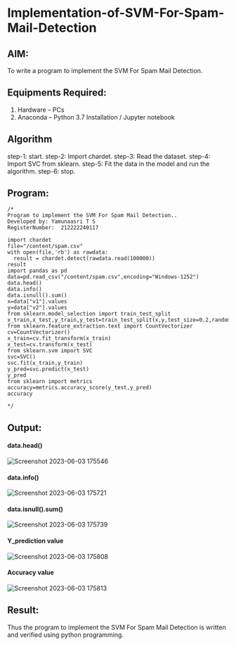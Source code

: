 # Implementation-of-SVM-For-Spam-Mail-Detection

## AIM:
To write a program to implement the SVM For Spam Mail Detection.

## Equipments Required:
1. Hardware – PCs
2. Anaconda – Python 3.7 Installation / Jupyter notebook

## Algorithm
step-1: start.
step-2: Import chardet.
step-3: Read the dataset.
step-4: Import SVC from sklearn.
step-5: Fit the data in the model and run the algorithm.
step-6: stop.

## Program:
```
/*
Program to implement the SVM For Spam Mail Detection..
Developed by: Yamunaasri T S
RegisterNumber:  212222240117

import chardet
file="/content/spam.csv"
with open(file,'rb') as rawdata:
  result = chardet.detect(rawdata.read(100000))
result
import pandas as pd
data=pd.read_csv("/content/spam.csv",encoding="Windows-1252")
data.head()
data.info()
data.isnull().sum()
x=data["v1"].values
y=data["v2"].values
from sklearn.model_selection import train_test_split
x_train,x_test,y_train,y_test=train_test_split(x,y,test_size=0.2,random_state=0)
from sklearn.feature_extraction.text import CountVectorizer
cv=CountVectorizer()
x_train=cv.fit_transform(x_train)
x_test=cv.transform(x_test)
from sklearn.svm import SVC
svc=SVC()
svc.fit(x_train,y_train)
y_pred=svc.predict(x_test)
y_pred
from sklearn import metrics
accuracy=metrics.accuracy_score(y_test,y_pred)
accuracy

*/
```

## Output:

#### data.head()
![Screenshot 2023-06-03 175546](https://github.com/Yamunaasri/Implementation-of-SVM-For-Spam-Mail-Detection/assets/115707860/e6ffe7d7-9626-4670-a59c-aade7210a7e6)

#### data.info()
![Screenshot 2023-06-03 175721](https://github.com/Yamunaasri/Implementation-of-SVM-For-Spam-Mail-Detection/assets/115707860/4311d78e-102f-4d5d-817f-7b2615c69165)

#### data.isnull().sum()
![Screenshot 2023-06-03 175739](https://github.com/Yamunaasri/Implementation-of-SVM-For-Spam-Mail-Detection/assets/115707860/b3b9a6ec-aa9f-42c6-934f-6bde27e20bce)

#### Y_prediction value
![Screenshot 2023-06-03 175808](https://github.com/Yamunaasri/Implementation-of-SVM-For-Spam-Mail-Detection/assets/115707860/3c2c208a-bf0e-4e58-91ba-039fa57aa02c)

#### Accuracy value
![Screenshot 2023-06-03 175813](https://github.com/Yamunaasri/Implementation-of-SVM-For-Spam-Mail-Detection/assets/115707860/b00cb652-c51a-496c-a40d-45e3ccbef92d)



## Result:
Thus the program to implement the SVM For Spam Mail Detection is written and verified using python programming.
